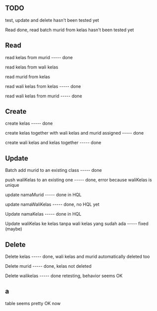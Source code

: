 ## TODO

test, update and delete hasn't been tested yet

Read done, read batch murid from kelas hasn't been tested yet

## Read

read kelas from murid ----- done

read kelas from wali kelas

read murid from kelas

read wali kelas from kelas ----- done

read wali kelas from murid ----- done


## Create
create kelas ----- done

create kelas together with wali kelas and murid assigned ----- done

create wali kelas and kelas together ----- done


## Update


Batch add murid to an existing class ----- done

push waliKelas to an existing one ----- done, error because waliKelas is unique

update namaMurid ----- done in HQL

update namaWaliKelas ----- done, no HQL yet

Update namaKelas ----- done in HQL

Update waliKelas ke kelas tanpa wali kelas yang sudah ada ----- fixed (maybe)

## Delete

Delete kelas ----- done, wali kelas and murid automatically deleted too

Delete murid ----- done, kelas not deleted

Delete walikelas ----- done retesting, behavior seems OK

## a

table seems pretty OK now
